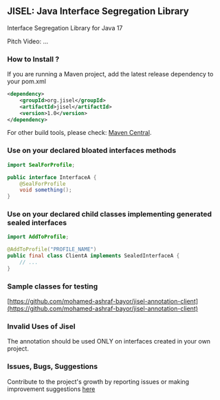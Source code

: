 ## JISEL: Java Interface Segregation Library
Interface Segregation Library for Java 17

Pitch Video:
...

### How to Install ?

If you are running a Maven project, add the latest release dependency to your pom.xml
```xml
<dependency>
    <groupId>org.jisel</groupId>
    <artifactId>jisel</artifactId>
    <version>1.0</version>
</dependency>
``` 
For other build tools, please check: [Maven Central](https://search.maven.org/artifact/org.jisel/jisel/1.0/jar).

### Use on your declared bloated interfaces methods

```java
import SealForProfile;

public interface InterfaceA {
    @SealForProfile
    void something();
}
```

### Use on your declared child classes implementing generated sealed interfaces

```java
import AddToProfile;

@AddToProfile("PROFILE_NAME")
public final class ClientA implements SealedInterfaceA {
    // ...
}
```

### Sample classes for testing
[https://github.com/mohamed-ashraf-bayor/jisel-annotation-client](https://github.com/mohamed-ashraf-bayor/jisel-annotation-client)

### Invalid Uses of Jisel
The annotation should be used ONLY on interfaces created in your own project.

### Issues, Bugs, Suggestions
Contribute to the project's growth by reporting issues or making improvement suggestions [here](https://github.com/mohamed-ashraf-bayor/jisel/issues/new/choose)
